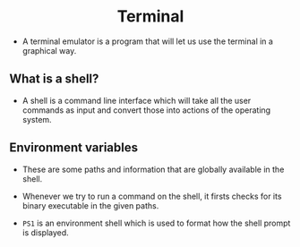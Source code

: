 <div align=center>
  <h1>Terminal</h1>
</div>

- A terminal emulator is a program that will let us use the terminal in a graphical way.

## What is a shell?

- A shell is a command line interface which will take all the user commands as input and convert those into actions of the operating system.

## Environment variables

- These are some paths and information that are globally available in the shell.
- Whenever we try to run a command on the shell, it firsts checks for its binary executable in the given paths.

- `PS1` is an environment shell which is used to format how the shell prompt is displayed.
